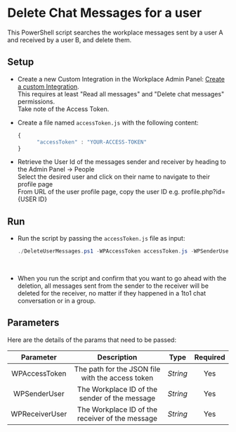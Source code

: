 # Delete Chat Messages for a user

This PowerShell script searches the workplace messages sent by a user A and received by a user B, and delete them.

## Setup

* Create a new Custom Integration in the Workplace Admin Panel: [Create a custom Integration](https://developers.facebook.com/docs/workplace/custom-integrations-new/#creating).
<br/>This requires at least "Read all messages" and "Delete chat messages" permissions.
<br/>Take note of the Access Token.

* Create a file named `accessToken.js` with the following content:

   ```javascript
   {
         "accessToken" : "YOUR-ACCESS-TOKEN"
   }
   ```

 * Retrieve the User Id of the messages sender and receiver by heading to the Admin Panel -> People
 <br/>Select the desired user and click on their name to navigate to their profile page
 <br/>From URL of the user profile page, copy the user ID e.g. profile.php?id={USER ID}

## Run

* Run the script by passing the `accessToken.js` file as input:

   ```powershell
   ./DeleteUserMessages.ps1 -WPAccessToken accessToken.js -WPSenderUser <Sender User ID> -WPReceiverUser <Receiver User ID>
   ```
   </br>
* When you run the script and confirm that you want to go ahead with the deletion, all messages sent from the sender to the receiver will be deleted for the receiver, no matter if they happened in a 1to1 chat conversation or in a group.

## Parameters
Here are the details of the params that need to be passed:

   | Parameter         | Description                                                |  Type    |  Required    |
   |:-----------------:|:----------------------------------------------------------:|:--------:|:------------:|
   | WPAccessToken     |  The path for the JSON file with the access token          | _String_ | Yes          |
   | WPSenderUser      |  The Workplace ID of the sender of the message             | _String_ | Yes          |
   | WPReceiverUser    |  The Workplace ID of the receiver of the message           | _String_ | Yes          |
